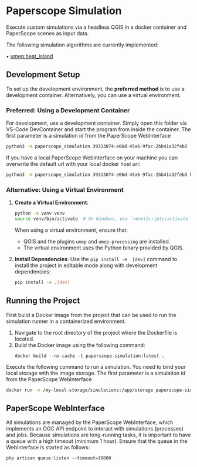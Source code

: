 # Paperscope Simulation

Execute custom simulations via a headless QGIS in a docker container and PaperScope scenes as input data.

The following simulation algorithms are currently implemented:

• [umep:heat_island](https://umep-docs.readthedocs.io/en/latest/processor/Urban%20Heat%20Island%20TARGET.html)

## Development Setup

To set up the development environment, the **preferred method** is to use a development container. Alternatively, you can use a virtual environment.

### Preferred: Using a Development Container

For development, use a development container. Simply open this folder via VS-Code DevContainer and start the program from inside the container. The first parameter is a simulation id from the PaperScope WebInterface
```bash
python3 -m paperscope_simulation 39313074-e06d-45a6-9fac-2bb41a32feb3
```

If you have a local PaperScope WebInterface on your machine you can overwrite the default url with your local docker host url:
```bash
python3 -m paperscope_simulation 39313074-e06d-45a6-9fac-2bb41a32feb3 http://host.docker.internal/hcu/paperscope-website/public/
```


### Alternative: Using a Virtual Environment

1. **Create a Virtual Environment**:
   ```bash
   python -m venv venv
   source venv/bin/activate  # On Windows, use `venv\Scripts\activate`
   ```
   When using a virtual environment, ensure that:
   - QGIS and the plugins `umep` and `umep-processing` are installed.
   - The virtual environment uses the Python binary provided by QGIS.

2. **Install Dependencies**:
   Use the `pip install -e .[dev]` command to install the project in editable mode along with development dependencies:
   ```bash
   pip install -e .[dev]
   ```

## Running the Project

First build a Docker image from the project that can be used to run the simulation runner in a containerized environment.

1. Navigate to the root directory of the project where the Dockerfile is located.
2. Build the Docker image using the following command:
    ```
    docker build --no-cache -t paperscope-simulation:latest .
    ```


Execute the following command to run a simulation. You need to bind your local storage with the image storage. The first parameter is a simulation id from the PaperScope WebInterface
```bash
docker run -v /my-local-storage/simulations:/app/storage paperscope-simulation:latest python3 -m paperscope_simulation 39313074-e06d-45a6-9fac-2bb41a32feb3
```

## PaperScope WebInterface

All simulations are managed by the PaperScope WebInterface, which implements an OGC API endpoint to interact with simulations (processes) and jobs. Because simulations are long-running tasks, it is important to have a queue with a high timeout (minimum 1 hour). Ensure that the queue in the WebInterface is started as follows:
```
php artisan queue:listen --timeout=10800
```